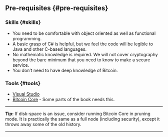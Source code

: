## Pre-requisites {#pre-requisites}

### Skills {#skills}

*   You need to be comfortable with object oriented as well as functional programming.
*   A basic grasp of C# is helpful, but we feel the code will be legible to Java and other C-based languages.
*   No mathematic knowledge is required. We will not cover cryptography beyond the bare minimum that you need to know to make a secure service.
*   You don’t need to have deep knowledge of Bitcoin.

### Tools {#tools}

*   [Visual Studio](https://www.visualstudio.com/)
*   [Bitcoin Core](https://bitcoin.org/en/bitcoin-core/) - Some parts of the book needs this. 

---

**Tip:** If disk-space is an issue, consider running Bitcoin Core in pruning mode. It is practically the same as a full node (including security), except it throws away some of the old history.

---

